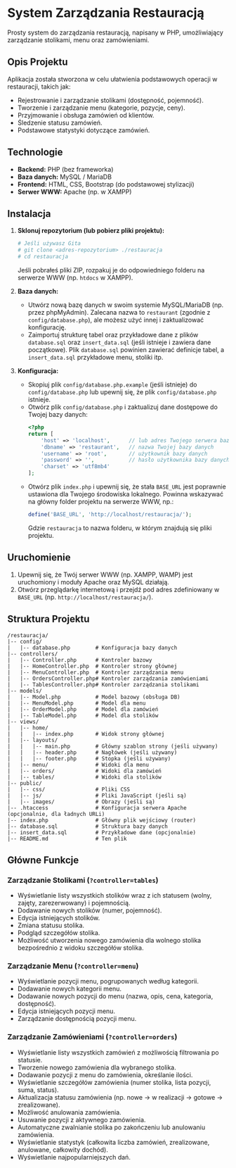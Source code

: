 # System Zarządzania Restauracją

Prosty system do zarządzania restauracją, napisany w PHP, umożliwiający zarządzanie stolikami, menu oraz zamówieniami.

## Opis Projektu

Aplikacja została stworzona w celu ułatwienia podstawowych operacji w restauracji, takich jak:
*   Rejestrowanie i zarządzanie stolikami (dostępność, pojemność).
*   Tworzenie i zarządzanie menu (kategorie, pozycje, ceny).
*   Przyjmowanie i obsługa zamówień od klientów.
*   Śledzenie statusu zamówień.
*   Podstawowe statystyki dotyczące zamówień.

## Technologie

*   **Backend:** PHP (bez frameworka)
*   **Baza danych:** MySQL / MariaDB
*   **Frontend:** HTML, CSS, Bootstrap (do podstawowej stylizacji)
*   **Serwer WWW:** Apache (np. w XAMPP)

## Instalacja

1.  **Sklonuj repozytorium (lub pobierz pliki projektu):**
    ```bash
    # Jeśli używasz Gita
    # git clone <adres-repozytorium> ./restauracja
    # cd restauracja
    ```
    Jeśli pobrałeś pliki ZIP, rozpakuj je do odpowiedniego folderu na serwerze WWW (np. `htdocs` w XAMPP).

2.  **Baza danych:**
    *   Utwórz nową bazę danych w swoim systemie MySQL/MariaDB (np. przez phpMyAdmin). Zalecana nazwa to `restaurant` (zgodnie z `config/database.php`), ale możesz użyć innej i zaktualizować konfigurację.
    *   Zaimportuj strukturę tabel oraz przykładowe dane z plików `database.sql` oraz `insert_data.sql` (jeśli istnieje i zawiera dane początkowe). Plik `database.sql` powinien zawierać definicje tabel, a `insert_data.sql` przykładowe menu, stoliki itp.

3.  **Konfiguracja:**
    *   Skopiuj plik `config/database.php.example` (jeśli istnieje) do `config/database.php` lub upewnij się, że plik `config/database.php` istnieje.
    *   Otwórz plik `config/database.php` i zaktualizuj dane dostępowe do Twojej bazy danych:
        ```php
        <?php
        return [
            'host' => 'localhost',      // lub adres Twojego serwera bazy danych
            'dbname' => 'restaurant',   // nazwa Twojej bazy danych
            'username' => 'root',       // użytkownik bazy danych
            'password' => '',           // hasło użytkownika bazy danych
            'charset' => 'utf8mb4'
        ];
        ```
    *   Otwórz plik `index.php` i upewnij się, że stała `BASE_URL` jest poprawnie ustawiona dla Twojego środowiska lokalnego. Powinna wskazywać na główny folder projektu na serwerze WWW, np.:
        ```php
        define('BASE_URL', 'http://localhost/restauracja/');
        ```
        Gdzie `restauracja` to nazwa folderu, w którym znajdują się pliki projektu.

## Uruchomienie

1.  Upewnij się, że Twój serwer WWW (np. XAMPP, WAMP) jest uruchomiony i moduły Apache oraz MySQL działają.
2.  Otwórz przeglądarkę internetową i przejdź pod adres zdefiniowany w `BASE_URL` (np. `http://localhost/restauracja/`).

## Struktura Projektu

```
/restauracja/
|-- config/
|   |-- database.php        # Konfiguracja bazy danych
|-- controllers/
|   |-- Controller.php      # Kontroler bazowy
|   |-- HomeController.php  # Kontroler strony głównej
|   |-- MenuController.php  # Kontroler zarządzania menu
|   |-- OrdersController.php# Kontroler zarządzania zamówieniami
|   |-- TablesController.php# Kontroler zarządzania stolikami
|-- models/
|   |-- Model.php           # Model bazowy (obsługa DB)
|   |-- MenuModel.php       # Model dla menu
|   |-- OrderModel.php      # Model dla zamówień
|   |-- TableModel.php      # Model dla stolików
|-- views/
|   |-- home/
|   |   |-- index.php       # Widok strony głównej
|   |-- layouts/
|   |   |-- main.php        # Główny szablon strony (jeśli używany)
|   |   |-- header.php      # Nagłówek (jeśli używany)
|   |   |-- footer.php      # Stopka (jeśli używany)
|   |-- menu/               # Widoki dla menu
|   |-- orders/             # Widoki dla zamówień
|   |-- tables/             # Widoki dla stolików
|-- public/
|   |-- css/                # Pliki CSS
|   |-- js/                 # Pliki JavaScript (jeśli są)
|   |-- images/             # Obrazy (jeśli są)
|-- .htaccess               # Konfiguracja serwera Apache (opcjonalnie, dla ładnych URLi)
|-- index.php               # Główny plik wejściowy (router)
|-- database.sql            # Struktura bazy danych
|-- insert_data.sql         # Przykładowe dane (opcjonalnie)
|-- README.md               # Ten plik
```

## Główne Funkcje

### Zarządzanie Stolikami (`?controller=tables`)
*   Wyświetlanie listy wszystkich stolików wraz z ich statusem (wolny, zajęty, zarezerwowany) i pojemnością.
*   Dodawanie nowych stolików (numer, pojemność).
*   Edycja istniejących stolików.
*   Zmiana statusu stolika.
*   Podgląd szczegółów stolika.
*   Możliwość utworzenia nowego zamówienia dla wolnego stolika bezpośrednio z widoku szczegółów stolika.

### Zarządzanie Menu (`?controller=menu`)
*   Wyświetlanie pozycji menu, pogrupowanych według kategorii.
*   Dodawanie nowych kategorii menu.
*   Dodawanie nowych pozycji do menu (nazwa, opis, cena, kategoria, dostępność).
*   Edycja istniejących pozycji menu.
*   Zarządzanie dostępnością pozycji menu.

### Zarządzanie Zamówieniami (`?controller=orders`)
*   Wyświetlanie listy wszystkich zamówień z możliwością filtrowania po statusie.
*   Tworzenie nowego zamówienia dla wybranego stolika.
*   Dodawanie pozycji z menu do zamówienia, określanie ilości.
*   Wyświetlanie szczegółów zamówienia (numer stolika, lista pozycji, suma, status).
*   Aktualizacja statusu zamówienia (np. nowe -> w realizacji -> gotowe -> zrealizowane).
*   Możliwość anulowania zamówienia.
*   Usuwanie pozycji z aktywnego zamówienia.
*   Automatyczne zwalnianie stolika po zakończeniu lub anulowaniu zamówienia.
*   Wyświetlanie statystyk (całkowita liczba zamówień, zrealizowane, anulowane, całkowity dochód).
*   Wyświetlanie najpopularniejszych dań.
